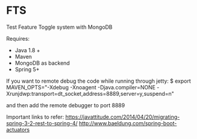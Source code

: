 # FTS
Test Feature Toggle system with MongoDB

Requires:
-   Java 1.8 +
-   Maven
-   MongoDB as backend
-   Spring 5+


If you want to remote debug the code while running through jetty:
$ export MAVEN_OPTS="-Xdebug -Xnoagent -Djava.compiler=NONE -Xrunjdwp:transport=dt_socket,address=8889,server=y,suspend=n"

and then add the remote debugger to port 8889

Important links to refer:
https://javattitude.com/2014/04/20/migrating-spring-3-2-rest-to-spring-4/
http://www.baeldung.com/spring-boot-actuators

